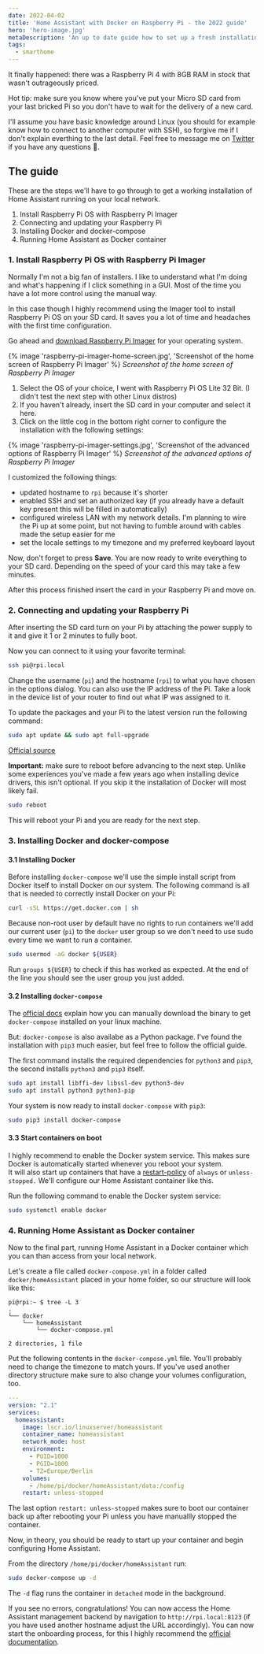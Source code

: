 ```yaml
---
date: 2022-04-02
title: 'Home Assistant with Docker on Raspberry Pi - the 2022 guide'
hero: 'hero-image.jpg'
metaDescription: 'An up to date guide how to set up a fresh installation of Home Assistant with Docker'
tags:
  - smarthome
---
```


It finally happened: there was a Raspberry Pi 4 with 8GB RAM in stock that wasn't outrageously priced.

Hot tip: make sure you know where you've put your Micro SD card from your last bricked Pi so you don't have to wait for the delivery of a new card.

I'll assume you have basic knowledge around Linux (you should for example know how to connect to another computer with SSH), so forgive me if I don't explain everthing to the last detail. Feel free to message me on [Twitter](https://twitter.com/timkley) if you have any questions 🙂.

## The guide

These are the steps we'll have to go through to get a working installation of Home Assistant running on your local network.

1. Install Raspberry Pi OS with Raspberry Pi Imager
2. Connecting and updating your Raspberry Pi
3. Installing Docker and docker-compose
4. Running Home Assistant as Docker container

### 1. Install Raspberry Pi OS with Raspberry Pi Imager

Normally I'm not a big fan of installers. I like to understand what I'm doing and what's happening if I click something in a GUI. Most of the time you have a lot more control using the manual way.

In this case though I highly recommend using the Imager tool to install Raspberry Pi OS on your SD card. It saves you a lot of time and headaches with the first time configuration.

Go ahead and [download Raspberry Pi Imager](https://www.raspberrypi.com/software/) for your operating system.

{% image 'raspberry-pi-imager-home-screen.jpg', 'Screenshot of the home screen of Raspberry Pi Imager' %}
*Screenshot of the home screen of Raspberry Pi Imager*

1. Select the OS of your choice, I went with Raspberry Pi OS Lite 32 Bit. (I didn't test the next step with other Linux distros)
2. If you haven't already, insert the SD card in your computer and select it here.
3. Click on the little cog in the bottom right corner to configure the installation with the following settings:

{% image 'raspberry-pi-imager-settings.jpg', 'Screenshot of the advanced options of Raspberry Pi Imager' %}
*Screenshot of the advanced options of Raspberry Pi Imager*

I customized the following things:

- updated hostname to `rpi` because it's shorter
- enabled SSH and set an authorized key (if you already have a default key present this will be filled in automatically)
- configured wireless LAN with my network details. I'm planning to wire the Pi up at some point, but not having to fumble around with cables made the setup easier for me
- set the locale settings to my timezone and my preferred keyboard layout

Now, don't forget to press **Save**. You are now ready to write everything to your SD card. Depending on the speed of your card this may take a few minutes.

After this process finished insert the card in your Raspberry Pi and move on.

### 2. Connecting and updating your Raspberry Pi

After inserting the SD card turn on your Pi by attaching the power supply to it and give it 1 or 2 minutes to fully boot.

Now you can connect to it using your favorite terminal:

```sh
ssh pi@rpi.local
```

Change the username (`pi`) and the hostname (`rpi`) to what you have chosen in the options dialog. You can also use the IP address of the Pi. Take a look in the device list of your router to find out what IP was assigned to it.

To update the packages and your Pi to the latest version run the following command:

```sh
sudo apt update && sudo apt full-upgrade
```
[Official source](https://www.raspberrypi.com/documentation/computers/os.html#updating-and-upgrading-raspberry-pi-os)

**Important:** make sure to reboot before advancing to the next step. Unlike some experiences you've made a few years ago when installing device drivers, this isn't optional. If you skip it the installation of Docker will most likely fail.

```sh
sudo reboot
```
This will reboot your Pi and you are ready for the next step.

### 3. Installing Docker and docker-compose



#### 3.1 Installing Docker

Before installing `docker-compose` we'll use the simple install script from Docker itself to install Docker on our system. The following command is all that is needed to correctly install Docker on your Pi:

```sh
curl -sSL https://get.docker.com | sh
```

Because non-root user by default have no rights to run containers we'll add our current user (`pi`) to the `docker` user group so we don't need to use sudo every time we want to run a container.

```sh
sudo usermod -aG docker ${USER}
```

Run `groups ${USER}` to check if this has worked as expected. At the end of the line you should see the user group you just added.

#### 3.2 Installing `docker-compose`

The [official docs](https://docs.docker.com/compose/install/) explain how you can manually download the binary to get `docker-compose` installed on your linux machine.

But: `docker-compose` is also availabe as a Python package. I've found the installation with `pip3` much easier, but feel free to follow the official guide.

The first command installs the required dependencies for `python3` and `pip3`, the second installs `python3` and `pip3` itself.

```sh
sudo apt install libffi-dev libssl-dev python3-dev
sudo apt install python3 python3-pip
```

Your system is now ready to install `docker-compose` with `pip3`:

```sh
sudo pip3 install docker-compose
```

#### 3.3 Start containers on boot

I highly recommend to enable the Docker system service. This makes sure Docker is automatically started whenever you reboot your system.  
It will also start up containers that have a [restart-policy](https://docs.docker.com/compose/compose-file/#restart) of `always` or `unless-stopped.` We'll configure our Home Assistant container like this.

Run the following command to enable the Docker system service:

```sh
sudo systemctl enable docker
```

### 4. Running Home Assistant as Docker container

Now to the final part, running Home Assistant in a Docker container which you can than access from your local network.

Let's create a file called `docker-compose.yml` in a folder called `docker/homeAssistant` placed in your home folder, so our structure will look like this:

```
pi@rpi:~ $ tree -L 3
.
└── docker
    └── homeAssistant
        └── docker-compose.yml

2 directories, 1 file
```

Put the following contents in the `docker-compose.yml` file. You'll probably need to change the timezone to match yours. If you've used another directory structure make sure to also change your volumes configuration, too.

```yaml
---
version: "2.1"
services:
  homeassistant:
    image: lscr.io/linuxserver/homeassistant
    container_name: homeassistant
    network_mode: host
    environment:
      - PUID=1000
      - PGID=1000
      - TZ=Europe/Berlin
    volumes:
      - /home/pi/docker/homeAssistant/data:/config
    restart: unless-stopped
```

The last option `restart: unless-stopped` makes sure to boot our container back up after rebooting your Pi unless you have manuallly stopped the container.

Now, in theory, you should be ready to start up your container and begin configuring Home Assistant.

From the directory `/home/pi/docker/homeAssistant` run:

```sh
sudo docker-compose up -d
```

The `-d` flag runs the container in `detached` mode in the background.

If you see no errors, congratulations! You can now access the Home Assistant management backend by navigation to `http://rpi.local:8123` (if you have used another hostname adjust the URL accordingly). You can now start the onboarding process, for this I highly recommend the [official documentation](https://www.home-assistant.io/getting-started/onboarding).